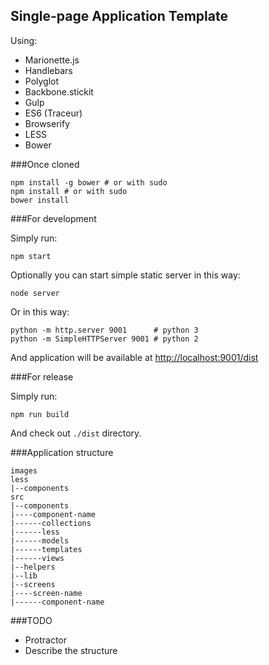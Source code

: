 Single-page Application Template
--------------------------------

Using:

 - Marionette.js
 - Handlebars
 - Polyglot
 - Backbone.stickit
 - Gulp
 - ES6 (Traceur)
 - Browserify
 - LESS
 - Bower


###Once cloned

    npm install -g bower # or with sudo
    npm install # or with sudo
    bower install


###For development

Simply run:

    npm start

Optionally you can start simple static server in this way:

    node server

Or in this way:

    python -m http.server 9001      # python 3
    python -m SimpleHTTPServer 9001 # python 2

And application will be available at [http://localhost:9001/dist](http://localhost:9001/dist)


###For release

Simply run:

    npm run build

And check out `./dist` directory.


###Application structure

    images
    less
    |--components
    src
    |--components
    |----component-name
    |------collections
    |------less
    |------models
    |------templates
    |------views
    |--helpers
    |--lib
    |--screens
    |----screen-name
    |------component-name


###TODO

 - Protractor
 - Describe the structure
